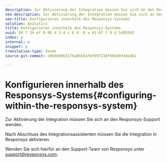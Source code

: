 ```yaml
---
description: Zur Aktivierung der Integration müssen Sie sich an den Responsys-Support wenden.
seo-description: Zur Aktivierung der Integration müssen Sie sich an den Responsys-Support wenden.
seo-title: Konfigurieren innerhalb des Responsys-Systems
solution: Analytics
title: Konfigurieren innerhalb des Responsys-Systems
uuid: 40 f 24 ef 0-98 d 2-4 c 0 d -8 a 61-87 f 9 d 5495583
index: y
internal: n
snippet: y
translation-type: tm+mt
source-git-commit: e96de98b3176a05654fdf697210f992b0fd4adb1

---
```



# Konfigurieren innerhalb des Responsys-Systems{#configuring-within-the-responsys-system}

Zur Aktivierung der Integration müssen Sie sich an den Responsys-Support wenden.

Nach Abschluss des Integrationsassistenten müssen Sie die Integration in Responsys aktivieren.

Wenden Sie sich hierfür an den Support-Team von Responsys unter support@responsys.com.
